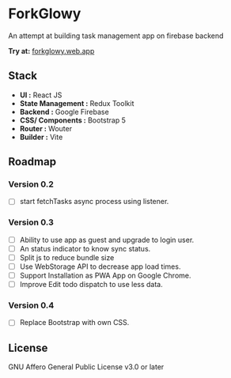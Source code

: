 # ForkGlowy

An attempt at building task management app on firebase backend

**Try at:** [forkglowy.web.app](https://forkglowy.web.app)

## Stack

- **UI :** React JS
- **State Management :** Redux Toolkit
- **Backend :** Google Firebase
- **CSS/ Components :** Bootstrap 5
- **Router :** Wouter
- **Builder :** Vite

## Roadmap

### Version 0.2

- [ ] start fetchTasks async process using listener.

### Version 0.3

- [ ] Ability to use app as guest and upgrade to login user.
- [ ] An status indicator to know sync status.
- [ ] Split js to reduce bundle size
- [ ] Use WebStorage API to decrease app load times.
- [ ] Support Installation as PWA App on Google Chrome.
- [ ] Improve Edit todo dispatch to use less data.

### Version 0.4

- [ ] Replace Bootstrap with own CSS.

## License

GNU Affero General Public License v3.0 or later
